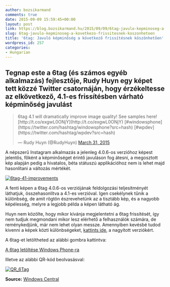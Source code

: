 ```yaml
---
author: bozsikarmand
comments: true
date: 2015-09-09 15:59:45+00:00
layout: post
link: https://blog.bozsikarmand.hu/2015/09/09/6tag-javulo-kepminoseg-a-kovetkezo-frissitesnek-koszonhetoen/
slug: 6tag-javulo-kepminoseg-a-kovetkezo-frissitesnek-koszonhetoen
title: '6tag: Javuló képminőség a következő frissítésnek köszönhetően'
wordpress_id: 257
categories:
- Hungarian
---
```


## Tegnap este a 6tag (és számos egyéb alkalmazás) fejlesztője, Rudy Huyn egy képet tett közzé Twitter csatornáján, hogy érzékeltesse az elkövetkező, 4.1-es frissítésben várható képminőség javulást




<blockquote>6tag 4.1 will dramatically improve image quality! See samples here! [http://t.co/exgwL0ONjY](http://t.co/exgwL0ONjY) [#windowsphone](https://twitter.com/hashtag/windowsphone?src=hash) [#wpdev](https://twitter.com/hashtag/wpdev?src=hash)

— Rudy Huyn (@RudyHuyn) [March 31, 2015](https://twitter.com/RudyHuyn/status/582728497858252800)</blockquote>




A népszerű Instagram alkalmazás a jelenleg 4.0.6-os verzióhoz képest jelentős, főként a képminőséget érintő javuláson fog átesni, a megosztott kép alapján pedig a hivatalos, béta státuszú applikációhoz nem is lehet majd hasonlítani a változás mértékét.

[![6tag-41-improvements](https://armands.blog/static/images/6tag-4-hero.jpg)](https://armands.blog/static/images/6tag-4-hero.jpg)

A fenti képen a 6tag 4.0.6-os verziójának feldolgozási teljesítményét láthatjuk, összehasonlítva a 4.1-es verzióval. Igen csekélynek tűnik a különbség, de amit rögtön észrevehetünk az a tisztább kép, és a nagyobb képélesség, melyre a legjobb példa a képen látható ág.

Huyn nem közölte, hogy mikor kívánja megjelentetni a 6tag frissítését, így nem tudjuk megmondani mikor lesz elérhető a felhasználók számára, de reménykedjünk, már nem lehet olyan messze. Amennyiben kevésbé tudod kivenni a képek közti különbségeket, [kattints ide](http://feelmygeek.com/6tagCompare/), a nagyított verziókért.

A 6tag-et letöltheted az alábbi gombra kattintva:

<a href="https://www.windowsphone.com/s?appId=7d795cdf-fb1b-4bdf-8f5e-76eb19f7079e" title="6tag" target="_blank">A 6tag letöltése Windows Phone-ra</a>

Illetve az alábbi QR-kód beolvasásval:

[![QR_6Tag](https://armands.blog/static/images/QR_6Tag.png)](https://armands.blog/static/images/QR_6Tag.png)

__Source:__ [Windows Central](http://www.windowscentral.com/improved-image-quality-teased-upcoming-6tag-41-update)